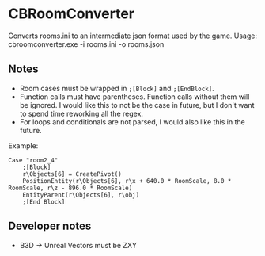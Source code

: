 # CBRoomConverter
Converts rooms.ini to an intermediate json format used by the game.
Usage: cbroomconverter.exe -i rooms.ini -o rooms.json

## Notes
- Room cases must be wrapped in `;[Block]` and `;[EndBlock]`.
- Function calls must have parentheses. Function calls without them will be ignored. I would like this to not be the case in future, but I don't want to spend time reworking all the regex.
- For loops and conditionals are not parsed, I would also like this in the future.

Example:
```bb
Case "room2_4"
	;[Block]
	r\Objects[6] = CreatePivot()
	PositionEntity(r\Objects[6], r\x + 640.0 * RoomScale, 8.0 * RoomScale, r\z - 896.0 * RoomScale)
	EntityParent(r\Objects[6], r\obj)
	;[End Block]
```

## Developer notes
- B3D -> Unreal Vectors must be ZXY